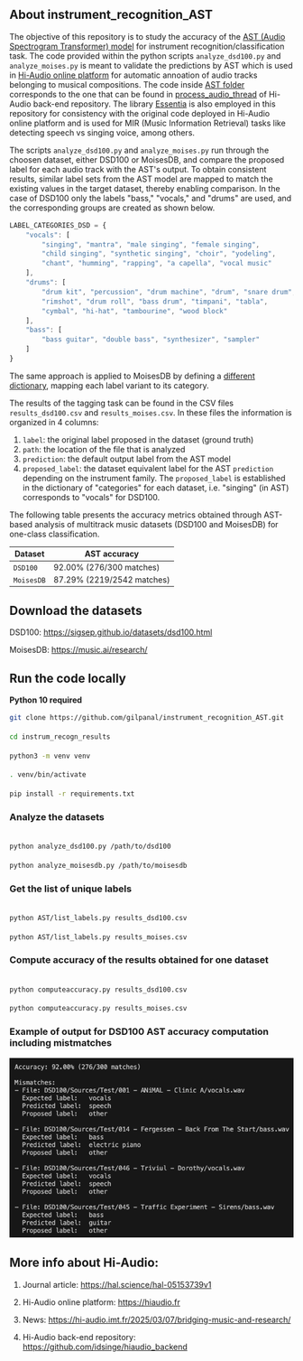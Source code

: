 ## About instrument_recognition_AST

The objective of this repository is to study the accuracy of the [AST (Audio Spectrogram Transformer) model](https://github.com/YuanGongND/ast) for instrument recognition/classification task. The code provided within the python scripts `analyze_dsd100.py` and `analyze_moises.py` is meant to validate the predictions by AST which is used in [Hi-Audio online platform](https://hiaudio.fr) for automatic annoation of audio tracks belonging to musical compositions. The code inside [AST folder](https://github.com/gilpanal/instrument_recognition_AST/tree/main/AST) corresponds to the one that can be found in [process_audio_thread](https://github.com/idsinge/hiaudio_backend/tree/main/process_audio_thread) of Hi-Audio back-end repository. The library [Essentia](https://essentia.upf.edu/essentia_python_tutorial.html) is also employed in this repository for consistency with the original code deployed in Hi-Audio online platform and is used for MIR (Music Information Retrieval) tasks like detecting speech vs singing voice, among others.

The scripts `analyze_dsd100.py` and `analyze_moises.py` run through the choosen dataset, either DSD100 or MoisesDB, and compare the proposed label for each audio track with the AST's output. To obtain consistent results, similar label sets from the AST model are mapped to match the existing values in the target dataset, thereby enabling comparison. In the case of DSD100 only the labels "bass," "vocals," and "drums" are used, and the corresponding groups are created as shown below.

```javascript
LABEL_CATEGORIES_DSD = {
    "vocals": [
        "singing", "mantra", "male singing", "female singing", 
        "child singing", "synthetic singing", "choir", "yodeling", 
        "chant", "humming", "rapping", "a capella", "vocal music"
    ],
    "drums": [
        "drum kit", "percussion", "drum machine", "drum", "snare drum", 
        "rimshot", "drum roll", "bass drum", "timpani", "tabla", 
        "cymbal", "hi-hat", "tambourine", "wood block"
    ],
    "bass": [
        "bass guitar", "double bass", "synthesizer", "sampler"
    ]
}
```

The same approach is applied to MoisesDB by defining a [different dictionary](https://github.com/gilpanal/instrument_recognition_AST/blob/70158392f8e993be706b6602a64aa6401703bc37/analyze_moisesdb.py#L10), mapping each label variant to its category. 

The results of the tagging task can be found in the CSV files `results_dsd100.csv` and `results_moises.csv`. In these files the information is organized in 4 columns:

1) `label`: the original label proposed in the dataset (ground truth)
2) `path`: the location of the file that is analyzed
3) `prediction`: the default output label from the AST model
4) `proposed_label`: the dataset equivalent label for the AST `prediction` depending on the instrument family. The `proposed_label` is established in the dictionary of "categories" for each dataset, i.e. "singing" (in AST) corresponds to "vocals" for DSD100.

The following table presents the accuracy metrics obtained through AST-based analysis of multitrack music datasets (DSD100 and MoisesDB) for one-class classification.

| Dataset      | AST accuracy                      |
|--------------|-----------------------------------|
| `DSD100`     | 92.00% (276/300 matches)          |
| `MoisesDB`   | 87.29% (2219/2542 matches)        |


## Download the datasets

DSD100: https://sigsep.github.io/datasets/dsd100.html

MoisesDB: https://music.ai/research/


## Run the code locally

**Python 10 required**

```bash
git clone https://github.com/gilpanal/instrument_recognition_AST.git

cd instrum_recogn_results

python3 -m venv venv

. venv/bin/activate

pip install -r requirements.txt

```
### Analyze the datasets

```bash

python analyze_dsd100.py /path/to/dsd100

python analyze_moisesdb.py /path/to/moisesdb

```

### Get the list of unique labels
```bash

python AST/list_labels.py results_dsd100.csv

python AST/list_labels.py results_moises.csv

```
### Compute accuracy of the results obtained for one dataset
```bash

python computeaccuracy.py results_dsd100.csv

python computeaccuracy.py results_moises.csv

```
### Example of output for DSD100 AST accuracy computation including mistmatches

![screenshot](doc/output_accuracy.png)

## More info about Hi-Audio:

1) Journal article: https://hal.science/hal-05153739v1

2) Hi-Audio online platform: https://hiaudio.fr

3) News: https://hi-audio.imt.fr/2025/03/07/bridging-music-and-research/

4) Hi-Audio back-end repository: https://github.com/idsinge/hiaudio_backend
